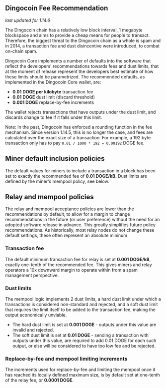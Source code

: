 Dingocoin Fee Recommendation
----------------------------

_last updated for 1.14.6_

The Dingocoin chain has a relatively low block interval, 1 megabyte blockspace
and aims to provide a cheap means for people to transact. Therefore, the biggest
threat to the Dingocoin chain as a whole is spam and in 2014, a transaction fee
and dust disincentive were introduced, to combat on-chain spam.

Dingocoin Core implements a number of defaults into the software that reflect the
developers' recommendations towards fees and dust limits, that at the moment of
release represent the developers best estimate of how these limits should be
parametrized. The recommended defaults, as implemented in the Dingocoin Core
wallet, are:

- **0.01 DOGE per kilobyte** transaction fee
- **0.01 DOGE** dust limit (discard threshold)
- **0.001 DOGE** replace-by-fee increments

The wallet rejects transactions that have outputs under the dust limit, and
discards change to fee if it falls under this limit.

Note: In the past, Dingocoin has enforced a rounding function in the fee
      mechanism. Since version 1.14.5, this is no longer the case, and fees are
      calculated over the exact size of a transaction. For example, a 192 byte
      transaction only has to pay `0.01 / 1000 * 192 = 0.00192` DOGE fee.

## Miner default inclusion policies

The default values for miners to include a transaction in a block has been set
to exactly the recommended fee of **0.01 DOGE/kB.** Dust limits are defined by
the miner's mempool policy, see below.

## Relay and mempool policies

The relay and mempool acceptance policies are lower than the recommendations
by default, to allow for a margin to change recommendations in the future (or
user preference) without the need for an adopted software release in advance.
This greatly simplifies future policy recommendations. As historically, most
relay nodes do not change these default settings, these often represent an
absolute mininum

### Transaction fee

The default minimum transaction fee for relay is set at **0.001 DOGE/kB**,
exactly one-tenth of the recommended fee. This gives miners and relay operators
a 10x downward margin to operate within from a spam management perspective.

### Dust limits

The mempool logic implements 2 dust limits, a hard dust limit under which a
transactions is considered non-standard and rejected, and a soft dust limit
that requires the limit itself to be added to the transaction fee, making the
output economically unviable.

- The hard dust limit is set at **0.001 DOGE** - outputs under this value are
  invalid and rejected.
- The soft dust limit is set at **0.01 DOGE** - sending a transaction with outputs
  under this value, are required to add 0.01 DOGE for each such output, or else
  will be considered to have too low fee and be rejected.

### Replace-by-fee and mempool limiting increments

The increments used for replace-by-fee and limiting the mempool once it has
reached its locally defined maximum size, is by default set at one-tenth of
the relay fee, or **0.0001 DOGE**.
